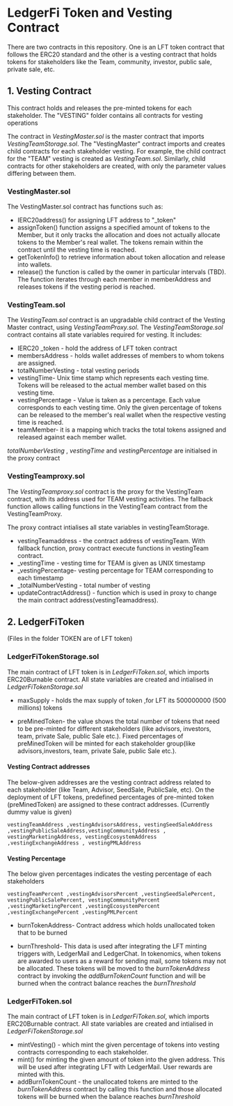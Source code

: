 # LedgerFi Token and Vesting Contract

There are two contracts in this repository. One is an LFT token contract that follows the ERC20 standard and the other is a vesting contract that holds tokens for stakeholders like the Team, community, investor, public sale, private sale, etc.

## 1. Vesting Contract
This contract holds and releases the pre-minted tokens for each stakeholder. The "VESTING" folder contains all contracts for vesting operations

The contract in _VestingMaster.sol_ is the master contract that imports _VestingTeamStorage.sol_. The "VestingMaster" contract imports and creates child contracts for each stakeholder vesting. For example, the child contract for the "TEAM" vesting is created as _VestingTeam.sol_. Similarly, child contracts for other stakeholders are created, with only the parameter values differing between them.

### VestingMaster.sol
The VestingMaster.sol contract has functions such as:

- IERC20address() for assigning LFT address to "_token"
- assignToken() function assigns a specified amount of tokens to the Member, but it only tracks the allocation and does not actually allocate tokens to the Member's real wallet. The tokens remain within the contract until the vesting time is reached.
- getTokenInfo() to retrieve information about token allocation and release into wallets.
- release() the function is called by the owner in particular intervals (TBD). The function iterates through each member in memberAddress and releases tokens if the vesting period is reached.

### VestingTeam.sol
The _VestingTeam.sol_ contract is an upgradable child contract of the Vesting Master contract, using _VestingTeamProxy.sol_. The _VestingTeamStorage.sol_ contract contains all state variables required for vesting. It includes:

- IERC20 _token - hold the address of LFT token contract
- membersAddress - holds wallet addresses of members to whom tokens are assigned.
- totalNumberVesting - total vesting periods
- vestingTime- Unix time stamp which represents each vesting time. Tokens will be released to the actual member wallet based on this vesting time.
- vestingPercentage - Value is taken as a percentage. Each value corresponds to each vesting time. Only the given percentage of tokens can be released to the member's real wallet when the respective vesting time is reached.
- teamMember- it is a mapping which tracks the total tokens assigned and released against each member wallet.

_totalNumberVesting_ , _vestingTime_ and _vestingPercentage_ are initialsed in the proxy contract 

### VestingTeamproxy.sol
The _VestingTeamproxy.sol_ contract is the proxy for the VestingTeam contract, with its address used for TEAM vesting activities. The fallback function allows calling functions in the VestingTeam contract from the VestingTeamProxy.

The proxy contract intialises all state variables in vestingTeamStorage.
 
- vestingTeamaddress -  the contract address of vestingTeam. With fallback function, proxy contract execute functions in vestingTeam contract. 
- _vestingTime -  vesting time for TEAM is given as UNIX timestamp 
- _vestingPercentage-  vesting percentage for TEAM corresponding to each timestamp   
- _totalNumberVesting - total number of vesting
- updateContractAddress() - function which is used in proxy to change the main contract address(vestingTeamaddress).

## 2. LedgerFiToken
(Files in the folder TOKEN are of LFT token)
### LedgerFiTokenStorage.sol
The main contract of LFT token is in  _LedgerFiToken.sol_, which imports ERC20Burnable contract. All state variables are created and intialised in _LedgerFiTokenStorage.sol_


- maxSupply - holds the max supply of token ,for LFT its 500000000 (500 millions) tokens

- preMinedToken-  the value shows the total number of tokens that need to be pre-minted for different stakeholders (like advisors, investors, team, private Sale, public Sale etc.).  Fixed  percentages of preMinedToken will be minted for each stakeholder group(like advisors,investors, team, private Sale, public Sale etc.). 


#### Vesting Contract addresses

The below-given addresses are the vesting contract address related to each stakeholder (like Team, Advisor, SeedSale, PublicSale, etc). On the deployment of LFT tokens, predefined percentages of pre-minted token (preMinedToken) are assigned to these contract addresses. (Currently dummy value is given)

```
vestingTeamAddress ,vestingAdvisorsAddress, vestingSeedSaleAddress ,vestingPublicSaleAddress,vestingCommunityAddress , vestingMarketingAddress, vestingEcosystemAddress ,vestingExchangeAddress , vestingPMLAddress
```


#### Vesting Percentage

The below given percentages indicates the vesting percentage of each stakeholders

```
vestingTeamPercent ,vestingAdvisorsPercent ,vestingSeedSalePercent, vestingPublicSalePercent, vestingCommunityPercent ,vestingMarketingPercent ,vestingEcosystemPercent ,vestingExchangePercent ,vestingPMLPercent 
```

- burnTokenAddress- Contract address which holds unallocated token that to be burned

- burnThreshold- This data is used after integrating the LFT minting triggers with,  LedgerMail and LedgerChat.  In tokenomics, when tokens are awarded to users as a reward for sending mail, some tokens may not be allocated. These tokens will be moved to  the _burnTokenAddress_  contract by invoking the _addBurnTokenCount_  function and will be burned when the contract balance reaches the _burnThreshold_

### LedgerFiToken.sol

The main contract of LFT token is in  _LedgerFiToken.sol_, which imports ERC20Burnable contract. All state variables are created and intialised in _LedgerFiTokenStorage.sol_

- mintVesting() - which mint the given percentage of tokens into vesting contracts corresponding to each stakeholder. 
- mint() for minting the given amount of token into the given address. This will be used after integrating LFT with LedgerMail. User rewards are minted with this.
- addBurnTokenCount -   the unallocated tokens are minted to the  _burnTokenAddress_ contract by calling this function and those allocated tokens will be burned when the balance reaches _burnThreshold_

